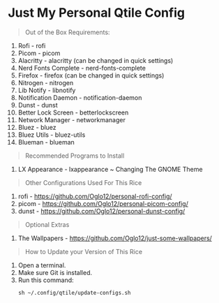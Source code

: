 # Just My Personal Qtile Config
> Out of the Box Requirements:
  1. Rofi - rofi
  2. Picom - picom
  3. Alacritty - alacritty (can be changed in quick settings)
  4. Nerd Fonts Complete - nerd-fonts-complete
  5. Firefox - firefox (can be changed in quick settings)
  6. Nitrogen - nitrogen
  7. Lib Notify - libnotify
  8. Notification Daemon - notification-daemon
  9. Dunst - dunst
  10. Better Lock Screen - betterlockscreen
  11. Network Manager - networkmanager
  12. Bluez - bluez
  13. Bluez Utils - bluez-utils
  14. Blueman - blueman

> Recommended Programs to Install
  1. LX Appearance - lxappearance ~ Changing The GNOME Theme

> Other Configurations Used For This Rice
  1. rofi - https://github.com/Oglo12/personal-rofi-config/
  2. picom - https://github.com/Oglo12/personal-picom-config/
  3. dunst - https://github.com/Oglo12/personal-dunst-config/

> Optional Extras
  1. The Wallpapers - https://github.com/Oglo12/just-some-wallpapers/

> How to Update your Version of This Rice
  1. Open a terminal.
  2. Make sure Git is installed.
  3. Run this command:
     ```
     sh ~/.config/qtile/update-configs.sh
     ```
